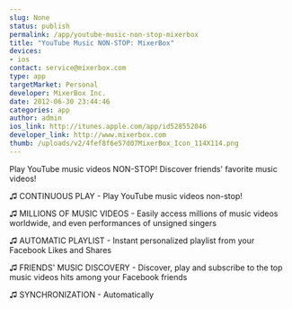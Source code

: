 ```yaml
--- 
slug: None
status: publish
permalink: /app/youtube-music-non-stop-mixerbox
title: "YouTube Music NON-STOP: MixerBox"
devices: 
- ios
contact: service@mixerbox.com
type: app
targetMarket: Personal
developer: MixerBox Inc.
date: 2012-06-30 23:44:46
categories: app
author: admin
ios_link: http://itunes.apple.com/app/id528552046
developer_link: http://www.mixerbox.com
thumb: /uploads/v2/4fef8f6e57d07MixerBox_Icon_114X114.png
---
```



Play YouTube music videos NON-STOP! Discover friends' favorite music videos!   

♫ CONTINUOUS PLAY - Play YouTube music videos non-stop!   

♫ MILLIONS OF MUSIC VIDEOS - Easily access millions of music videos worldwide, and even performances of unsigned singers   

♫ AUTOMATIC PLAYLIST - Instant personalized playlist from your Facebook Likes and Shares  

♫ FRIENDS' MUSIC DISCOVERY - Discover, play and subscribe to the top music videos hits among your Facebook friends   

♫ SYNCHRONIZATION - Automatically
